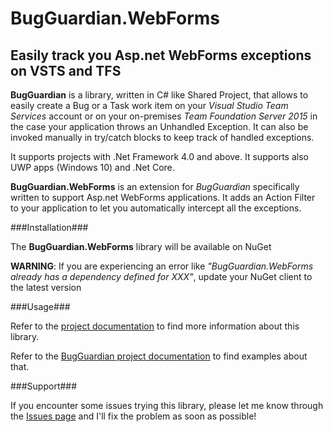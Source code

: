 # BugGuardian.WebForms

Easily track you Asp.net WebForms exceptions on VSTS and TFS
-------------------------------------------------------
**BugGuardian** is a library, written in C# like Shared Project, that allows to easily create a Bug or a Task work item on your *Visual Studio Team Services* account or on your on-premises *Team Foundation Server 2015* in the case your application throws an Unhandled Exception.
It can also be invoked manually in try/catch blocks to keep track of handled exceptions.

It supports projects with .Net Framework 4.0 and above.
It supports also UWP apps (Windows 10) and .Net Core.

**BugGuardian.WebForms** is an extension for *BugGuardian* specifically written to support Asp.net WebForms applications. It adds an Action Filter to your application to let you automatically intercept all the exceptions.

###Installation###

The **BugGuardian.WebForms** library will be available on NuGet

**WARNING**: If you are experiencing an error like *"BugGuardian.WebForms already has a dependency defined for XXX"*, update your NuGet client to the latest version


###Usage###

Refer to the [project documentation](https://github.com/n3wt0n/BugGuardian.WebForms/wiki/Home) to find more information about this library.

Refer to the [BugGuardian project documentation](https://github.com/n3wt0n/BugGuardian/wiki/Home) to find examples about that.


###Support###

If you encounter some issues trying this library, please let me know through the [Issues page](https://github.com/n3wt0n/BugGuardian.WebForms/issues) and I'll fix the problem as soon as possible!


